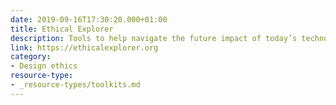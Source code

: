 ```yaml
---
date: 2019-09-16T17:30:20.000+01:00
title: Ethical Explorer
description: Tools to help navigate the future impact of today’s technology.
link: https://ethicalexplorer.org
category:
- Design ethics
resource-type: 
- _resource-types/toolkits.md
---
```


